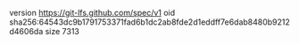 version https://git-lfs.github.com/spec/v1
oid sha256:64543dc9b1791753371fad6b1dc2ab8fde2d1eddff7e6dab8480b9212d4606da
size 7313
